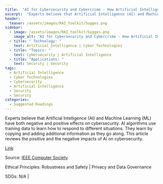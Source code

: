 ```yaml
---
title:  "AI for Cybersecurity and Cybercrime - How Artificial Intelligence Is Battling Itself"  
excerpt:  "Experts believe that Artificial Intelligence (AI) and Machine Learning (ML) have (...)"  
header:
  teaser: /assets/images/RAI_toolkit/Sugges.png
sidebar:
  - image: /assets/images/RAI_toolkit/Sugges.png
    image_alt: "AI for Cybersecurity and Cybercrime - How Artificial Intelligence Is Battling Itself"
  - title: " Technology: "
    text: Artificial Intelligence | Cyber Technologies
  - title: "Topics: " 
    text: Cybersecurity | Artificial Intelligence
  - title: "Applications: " 
    text: Security | Security
tags:
  - Artificial Intelligence
  - Cyber Technologies
  - Cybersecurity
  - Artificial Intelligence
  - Security
  - Security
categories:
  - Suggested Readings
---
```

Experts believe that Artificial Intelligence (AI) and Machine Learning (ML) have both negative and positive effects on cybersecurity. AI algorithms use training data to learn how to respond to different situations. They learn by copying and adding additional information as they go along. This article reviews the positive and the negative impacts of AI on cybersecurity.

[Link](https://www.computer.org/publications/tech-news/trends/ai-fighting-ai)

Source: [IEEE Computer Society](https://www.computer.org/publications/tech-news/trends)

Ethical Principles: Robustness and Safety | Privacy and Data Governance

SDGs: N/A | 
